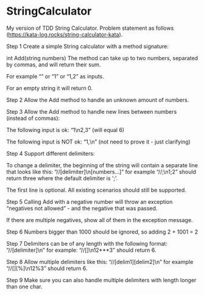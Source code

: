 # StringCalculator

My version of TDD String Calculator. Problem statement as follows (https://kata-log.rocks/string-calculator-kata).

Step 1 Create a simple String calculator with a method signature:

int Add(string numbers)
The method can take up to two numbers, separated by commas, and will return their sum.

For example “” or “1” or “1,2” as inputs.

For an empty string it will return 0.

Step 2 Allow the Add method to handle an unknown amount of numbers.

Step 3 Allow the Add method to handle new lines between numbers (instead of commas):

The following input is ok: “1\n2,3” (will equal 6)

The following input is NOT ok: “1,\n” (not need to prove it - just clarifying)

Step 4 Support different delimiters:

To change a delimiter, the beginning of the string will contain a separate line that looks like this: “//[delimiter]\n[numbers…]” for example “//;\n1;2” should return three where the default delimiter is ‘;’.

The first line is optional. All existing scenarios should still be supported.

Step 5 Calling Add with a negative number will throw an exception “negatives not allowed” - and the negative that was passed.

If there are multiple negatives, show all of them in the exception message.

Step 6 Numbers bigger than 1000 should be ignored, so adding 2 + 1001 = 2

Step 7 Delimiters can be of any length with the following format: “//[delimiter]\n” for example: “//[]\n12***3” should return 6.

Step 8 Allow multiple delimiters like this: “//[delim1][delim2]\n” for example “//[][%]\n12%3” should return 6.

Step 9 Make sure you can also handle multiple delimiters with length longer than one char.
